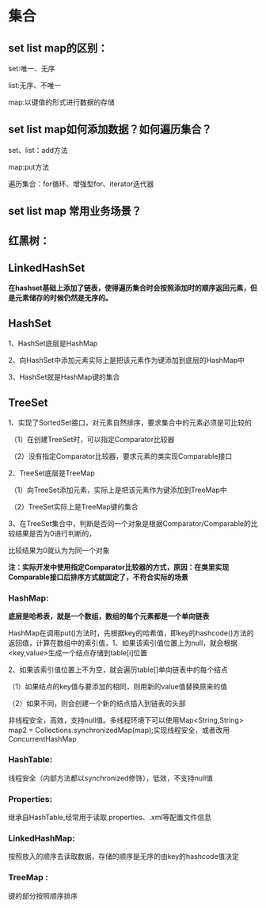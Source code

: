 # 集合

## set list map的区别：

set:唯一、无序

list:无序、不唯一

map:以键值的形式进行数据的存储



## set list map如何添加数据？如何遍历集合？

set、list：add方法

map:put方法

遍历集合：for循环、增强型for、iterator迭代器



## set list map 常用业务场景？



## 红黑树：



## LinkedHashSet

**在hashset基础上添加了链表，使得遍历集合时会按照添加时的顺序返回元素，但是元素储存的时候仍然是无序的。**



## HashSet

1、HashSet底层是HashMap

2、向HashSet中添加元素实际上是把该元素作为键添加到底层的HashMap中

3、HashSet就是HashMap键的集合



## TreeSet

1、实现了SortedSet接口，对元素自然排序，要求集合中的元素必须是可比较的

​	（1）在创建TreeSet时，可以指定Comparator比较器

​	（2）没有指定Comparator比较器，要求元素的类实现Comparable接口

2、TreeSet底层是TreeMap

​	（1）向TreeSet添加元素，实际上是把该元素作为键添加到TreeMap中

​	（2）TreeSet实际上是TreeMap键的集合

3、在TreeSet集合中，判断是否同一个对象是根据Comparator/Comparable的比较结果是否为0进行判断的，

比较结果为0就认为为同一个对象

**注：实际开发中使用指定Comparator比较器的方式，原因：在类里实现Comparable接口后排序方式就固定了，不符合实际的场景**



### HashMap:

**底层是哈希表，就是一个数组，数组的每个元素都是一个单向链表**

HashMap在调用put()方法时，先根据key的哈希值，即key的hashcode()方法的返回值，计算在数组中的索引值，1、如果该索引值位置上为null，就会根据<key,value>生成一个结点存储到table[i]位置

2、如果该索引值位置上不为空，就会遍历table[]单向链表中的每个结点

（1）如果结点的key值与要添加的相同，则用新的value值替换原来的值

（2）如果不同，则会创建一个新的结点插入到链表的头部



非线程安全，高效，支持null值。多线程环境下可以使用Map<String,String> map2 = Collections.synchronizedMap(map);实现线程安全，或者改用ConcurrentHashMap



### HashTable:

线程安全（内部方法都以synchronized修饰），低效，不支持null值



### Properties:

继承自HashTable,经常用于读取.properties、.xml等配置文件信息



### LinkedHashMap:

按照放入的顺序去读取数据，存储的顺序是无序的由key的hashcode值决定



### TreeMap :

键的部分按照顺序排序